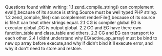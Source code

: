 Questions found within writing:
1.1 zend_compile_string() can complement eval(),because of its source is string.Source must be well typed PHP string.
1.2 zend_compile_file() can complement renderFile(),because of its source is file.It can treat other strings equal.
2.1 CG is compiler global EG is executor global ,OG is output global.
2.2 CG and EG have there own function_table and class_table and others.
2.3 CG and EG can transport to each other.
2.4 I didnt understand why EG(active_op_array) must be bind to new op array before execute,and why if didn't bind it'll execute error, and why it don't need to store and restore.
